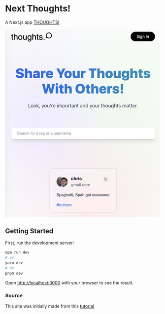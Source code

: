 # Next Thoughts!
A Next.js app
[THOUGHTS!](https://next-thoughts-9nrdz55uh-chrisjudevillarreal-gmailcom.vercel.app/)

![screenshot](public/assets/images/screenshot.png)

## Getting Started

First, run the development server:

```bash
npm run dev
# or
yarn dev
# or
pnpm dev
```

Open [http://localhost:3000](http://localhost:3000) with your browser to see the result.


### Source
This site was initially made from this [tutorial](https://www.youtube.com/watch?v=wm5gMKuwSYk&list=LL&index=1)

